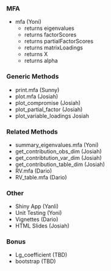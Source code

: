 ### MFA

* mfa (Yoni)
  * returns eigenvalues
  * returns factorScores
  * returns partialFactorScores
  * returns matrixLoadings
  * returns X 
  * returns alpha

### Generic Methods

* print.mfa (Sunny)
* plot.mfa (Josiah)
* plot_compromise (Josiah)
* plot_partial_factor (Josiah)
* plot_variable_loadings Josiah

### Related Methods

* summary_eigenvalues.mfa (Yoni)
* get_contribution_obs_dim (Josiah)
* get_contribtution_var_dim (Josiah)
* get_contribution_table_dim (Josiah)
* RV.mfa (Dario)
* RV_table.mfa (Dario)

### Other 

* Shiny App (Yanli)
* Unit Testing (Yoni)
* Vignettes (Dario)
* HTML Slides (Josiah)



### Bonus

* Lg_coefficient (TBD)
* bootstrap (TBD)